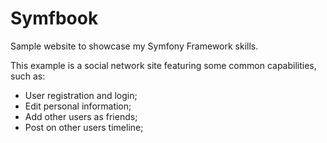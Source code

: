 # Symfbook
Sample website to showcase my Symfony Framework skills.

This example is a social network site featuring some common capabilities, such as:

- User registration and login;
- Edit personal information;
- Add other users as friends;
- Post on other users timeline;
